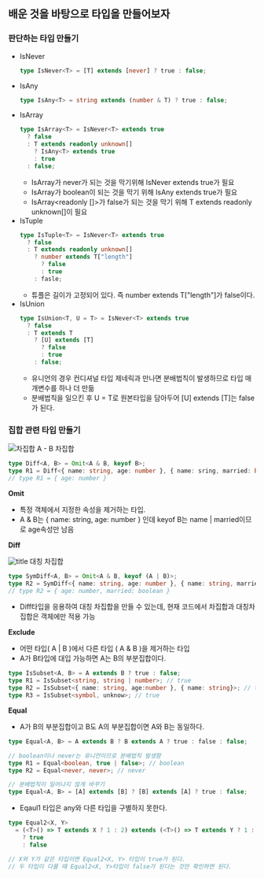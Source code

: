 ## 배운 것을 바탕으로 타입을 만들어보자
 ### 판단하는 타입 만들기
  - IsNever
    ```ts
    type IsNever<T> = [T] extends [never] ? true : false;
    ```
  - IsAny
    ```ts
    type IsAny<T> = string extends (number & T) ? true : false;
    ```
  - IsArray
    ```ts
    type IsArray<T> = IsNever<T> extends true 
      ? false
      : T extends readonly unknown[]
        ? IsAny<T> extends true
        : true
      : false;
    ```
    - IsArray<never>가 never가 되는 것을 막기위해 IsNever<T> extends true가 필요
    - IsArray<any>가 boolean이 되는 것을 막기 위해 IsAny<T> extends true가 필요
    - IsArray<readonly []>가 false가 되는 것을 막기 위해 T extends readonly unknown[]이 필요
  - IsTuple
    ```ts
    type IsTuple<T> = IsNever<T> extends true
      ? false
      : T extends readonly unknown[]
        ? number extends T["length"]
          ? false
          : true
        : fasle;
    ```
    - 튜플은 길이가 고정되어 있다. 즉 number extends T["length"]가 false이다.
  - IsUnion
    ```ts
    type IsUnion<T, U = T> = IsNever<T> extends true
      ? false
      : T extends T
        ? [U] extends [T]
          ? false
          : true
        : false;
    ```
    - 유니언의 경우 컨디셔널 타입 제네릭과 만나면 분배법칙이 발생하므로 타입 매개변수를 하나 더 만듦
    - 분배법칙을 일으킨 후 U = T로 원본타입을 담아두어 [U] extends [T]는 false가 된다.

### 집합 관련 타입 만들기
![차집합](https://encrypted-tbn0.gstatic.com/images?q=tbn:ANd9GcRAlAFhVX2Obj7H8WLuAFxkjZIAJIKrmD2Bm_kqoFKAR-9sZrP5Hsi8MSSfYQgjTrR3pYU&usqp=CAU)   A - B 차집합
```ts
type Diff<A, B> = Omit<A & B, keyof B>;
type R1 = Diff<{ name: string, age: number }, { name: sring, married: boolean }>;
// type R1 = { age: number }
```
**Omit**
- 특정 객체에서 지정한 속성을 제거하는 타입.
- A & B는 { name: string, age: number } 인데 keyof B는 name | married이므로 age속성만 남음

**Diff**

![title](https://upload.wikimedia.org/wikipedia/commons/thumb/f/f2/SetSymmetricDifference.svg/300px-SetSymmetricDifference.svg.png)   대칭 차집합
```ts
type SymDiff<A, B> = Omit<A & B, keyof (A | B)>;
type R2 = SymDiff<{ name: string, age: number }, { name: string, married: boolean }>;
// type R2 = { age: number, married: boolean }
```
- Diff타입을 응용하여 대칭 차집합을 만들 수 있는데, 현재 코드에서 차집합과 대칭차집합은 객체에만 적용 가능

**Exclude**
  - 어떤 타입( A | B )에서 다른 타입 ( A & B )을 제거하는 타입
  - A가 B타입에 대입 가능하면 A는 B의 부분집합이다.
  ```ts
  type IsSubset<A, B> = A extends B ? true : false;
  type R1 = IsSubset<string, string | number>; // true
  type R2 = IsSubset<{ name: string, age:number }, { name: string}>; // true
  type R3 = IsSubset<symbol, unknow>; // true
  ```

**Equal**
 - A가 B의 부분집합이고 B도 A의 부분집합이면 A와 B는 동일하다.
```ts
type Equal<A, B> = A extends B ? B extends A ? true : false : false;

// boolean이나 never는 유니언이므로 분배법칙 발생함
type R1 = Equal<boolean, true | false>; // boolean
type R2 = Equal<never, never>; // never

// 분배법칙이 일어나지 않게 바꾸기
type Equal<A, B> = [A] extends [B] ? [B] extends [A] ? true : false;
```
- Eqaul1 타입은 any와 다른 타입을 구별하지 못한다.
```ts
type Equal2<X, Y>
  = (<T>() => T extends X ? 1 : 2) extends (<T>() => T extends Y ? 1 : 2)
    ? true
    : false

// X와 Y가 같은 타입이면 Equal2<X, Y> 타입이 true가 된다.
// 두 타입이 다를 때 Equal2<X, Y>타입이 false가 된다는 것만 확인하면 된다.
```

